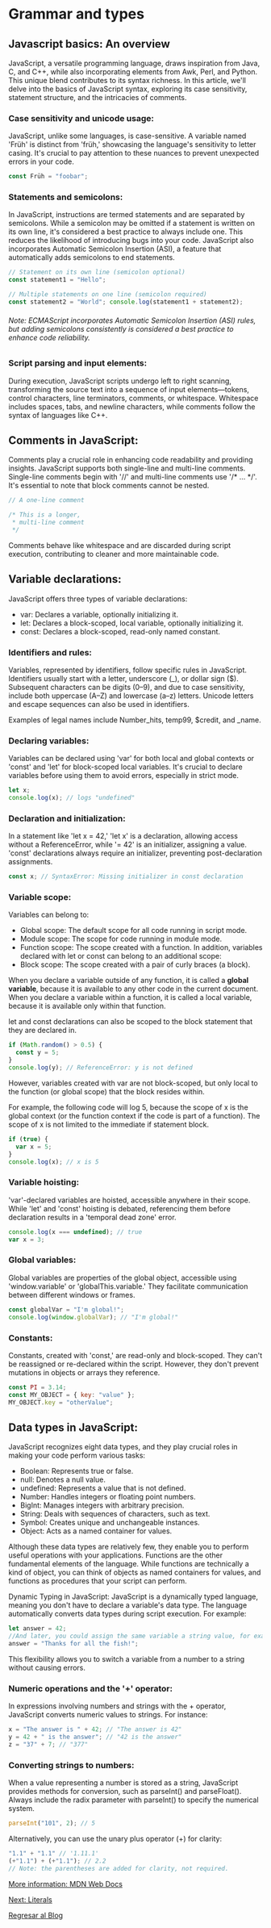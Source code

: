 # Grammar and types

## Javascript basics: An overview

JavaScript, a versatile programming language, draws inspiration from Java, C, and C++, while also incorporating elements from Awk, Perl, and Python. This unique blend contributes to its syntax richness. In this article, we'll delve into the basics of JavaScript syntax, exploring its case sensitivity, statement structure, and the intricacies of comments.


### Case sensitivity and unicode usage:

JavaScript, unlike some languages, is case-sensitive. A variable named 'Früh' is distinct from 'früh,' showcasing the language's sensitivity to letter casing. It's crucial to pay attention to these nuances to prevent unexpected errors in your code.

```javascript
const Früh = "foobar";
```

### Statements and semicolons:

In JavaScript, instructions are termed statements and are separated by semicolons. While a semicolon may be omitted if a statement is written on its own line, it's considered a best practice to always include one. This reduces the likelihood of introducing bugs into your code. JavaScript also incorporates Automatic Semicolon Insertion (ASI), a feature that automatically adds semicolons to end statements.

```javascript
// Statement on its own line (semicolon optional)
const statement1 = "Hello";

// Multiple statements on one line (semicolon required)
const statement2 = "World"; console.log(statement1 + statement2);
```

###### Note: ECMAScript incorporates Automatic Semicolon Insertion (ASI) rules, but adding semicolons consistently is considered a best practice to enhance code reliability.

### Script parsing and input elements:
During execution, JavaScript scripts undergo left to right scanning, transforming the source text into a sequence of input elements—tokens, control characters, line terminators, comments, or whitespace. Whitespace includes spaces, tabs, and newline characters, while comments follow the syntax of languages like C++.

## Comments in JavaScript:
Comments play a crucial role in enhancing code readability and providing insights. JavaScript supports both single-line and multi-line comments. Single-line comments begin with '//' and multi-line comments use '/* ... */'. It's essential to note that block comments cannot be nested.

```javascript
// A one-line comment

/* This is a longer,
 * multi-line comment
 */
```

Comments behave like whitespace and are discarded during script execution, contributing to cleaner and more maintainable code.

## Variable declarations:
JavaScript offers three types of variable declarations:

- var: Declares a variable, optionally initializing it.
- let: Declares a block-scoped, local variable, optionally initializing it.
- const: Declares a block-scoped, read-only named constant.

### Identifiers and rules:
Variables, represented by identifiers, follow specific rules in JavaScript. Identifiers usually start with a letter, underscore (_), or dollar sign ($). Subsequent characters can be digits (0–9), and due to case sensitivity, include both uppercase (A–Z) and lowercase (a–z) letters. Unicode letters and escape sequences can also be used in identifiers.

Examples of legal names include Number_hits, temp99, $credit, and _name.

### Declaring variables:
Variables can be declared using 'var' for both local and global contexts or 'const' and 'let' for block-scoped local variables. It's crucial to declare variables before using them to avoid errors, especially in strict mode.

```javascript
let x;
console.log(x); // logs "undefined"
```

### Declaration and initialization:
In a statement like 'let x = 42,' 'let x' is a declaration, allowing access without a ReferenceError, while '= 42' is an initializer, assigning a value. 'const' declarations always require an initializer, preventing post-declaration assignments.

```javascript
const x; // SyntaxError: Missing initializer in const declaration
```

### Variable scope:
Variables can belong to:
- Global scope: The default scope for all code running in script mode.
- Module scope: The scope for code running in module mode.
- Function scope: The scope created with a function.
In addition, variables declared with let or const can belong to an additional scope:
- Block scope: The scope created with a pair of curly braces (a block).

When you declare a variable outside of any function, it is called a **global variable**, because it is available to any other code in the current document. When you declare a variable within a function, it is called a local variable, because it is available only within that function.

let and const declarations can also be scoped to the block statement that they are declared in.

```javascript
if (Math.random() > 0.5) {
  const y = 5;
}
console.log(y); // ReferenceError: y is not defined
```

However, variables created with var are not block-scoped, but only local to the function (or global scope) that the block resides within.

For example, the following code will log 5, because the scope of x is the global context (or the function context if the code is part of a function). The scope of x is not limited to the immediate if statement block.

```javascript
if (true) {
  var x = 5;
}
console.log(x); // x is 5
```

### Variable hoisting:
'var'-declared variables are hoisted, accessible anywhere in their scope. While 'let' and 'const' hoisting is debated, referencing them before declaration results in a 'temporal dead zone' error.

```javascript
console.log(x === undefined); // true
var x = 3;
```

### Global variables:
Global variables are properties of the global object, accessible using 'window.variable' or 'globalThis.variable.' They facilitate communication between different windows or frames.

```javascript
const globalVar = "I'm global!";
console.log(window.globalVar); // "I'm global!"
```

### Constants:
Constants, created with 'const,' are read-only and block-scoped. They can't be reassigned or re-declared within the script. However, they don't prevent mutations in objects or arrays they reference.

```javascript
const PI = 3.14;
const MY_OBJECT = { key: "value" };
MY_OBJECT.key = "otherValue";
``` 
## Data types in JavaScript:
JavaScript recognizes eight data types, and they play crucial roles in making your code perform various tasks:

- Boolean: Represents true or false.
- null: Denotes a null value.
- undefined: Represents a value that is not defined.
- Number: Handles integers or floating point numbers.
- BigInt: Manages integers with arbitrary precision.
- String: Deals with sequences of characters, such as text.
- Symbol: Creates unique and unchangeable instances.
- Object: Acts as a named container for values.

Although these data types are relatively few, they enable you to perform useful operations with your applications. Functions are the other fundamental elements of the language. While functions are technically a kind of object, you can think of objects as named containers for values, and functions as procedures that your script can perform.

Dynamic Typing in JavaScript:
JavaScript is a dynamically typed language, meaning you don't have to declare a variable's data type. The language automatically converts data types during script execution. For example:

```javascript
let answer = 42;
//And later, you could assign the same variable a string value, for example: 
answer = "Thanks for all the fish!";
``` 

This flexibility allows you to switch a variable from a number to a string without causing errors.

### Numeric operations and the '+' operator:
In expressions involving numbers and strings with the + operator, JavaScript converts numeric values to strings. For instance:

```javascript
x = "The answer is " + 42; // "The answer is 42"
y = 42 + " is the answer"; // "42 is the answer"
z = "37" + 7; // "377"
```

### Converting strings to numbers:
When a value representing a number is stored as a string, JavaScript provides methods for conversion, such as parseInt() and parseFloat(). Always include the radix parameter with parseInt() to specify the numerical system.

```javascript
parseInt("101", 2); // 5
```

Alternatively, you can use the unary plus operator (+) for clarity:

```javascript
"1.1" + "1.1" // '1.11.1'
(+"1.1") + (+"1.1"); // 2.2
// Note: the parentheses are added for clarity, not required.
```
[More information: MDN Web Docs](https://developer.mozilla.org/en-US/docs/Web/JavaScript/Guide/Grammar_and_types#literals) 

[Next: Literals](literals)

[Regresar al Blog]()
